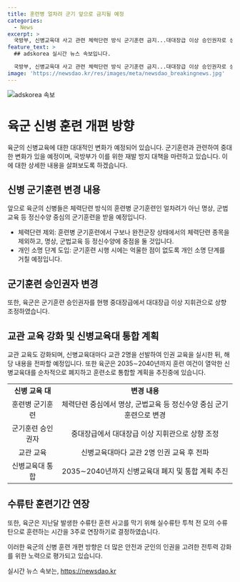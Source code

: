 ```yaml
---
title: 훈련병 얼차려 군기 앞으로 금지될 예정
categories:
  - News
excerpt: >
  국방부, 신병교육대 사고 관련 체력단련 방식 군기훈련 금지...대대장급 이상 승인권자로 상향   신병교육대 관련 사망 사고로 국방부가 체력단련 중단 및 대대장급 이상 승인권자로 변경. 군기훈련 시 체력단련 종목 제외하고 정신수양만 진행. 군기훈련 시행 시 개인 소명 단계 도입. 육군은 수류탄 투척 훈련 기간을 3주로 연장하여 안전 대책 추진. 同 모의 수류탄 훈련으로 안전 강화. 재발 방지 대책 강화, 훈련소 통합 등 향후 대책 추진 계획.
feature_text: >
  ## adskorea 실시간 뉴스 속보입니다.

  국방부, 신병교육대 사고 관련 체력단련 방식 군기훈련 금지...대대장급 이상 승인권자로 상향   신병교육대 관련 사망 사고로 국방부가 체력단련 중단 및 대대장급 이상 승인권자로 변경. 군기훈련 시 체력단련 종목 제외하고 정신수양만 진행. 군기훈련 시행 시 개인 소명 단계 도입. 육군은 수류탄 투척 훈련 기간을 3주로 연장하여 안전 대책 추진. 同 모의 수류탄 훈련으로 안전 강화. 재발 방지 대책 강화, 훈련소 통합 등 향후 대책 추진 계획.
image: 'https://newsdao.kr/res/images/meta/newsdao_breakingnews.jpg'
---
```


<p><img src="https://newsdao.kr/res/images/meta/newsdao_breakingnews.jpg" alt="adskorea 속보" /></p>

<h1>육군 신병 훈련 개편 방향</h1>

<p data-ke-size="size16">육군의 신병교육에 대한 대대적인 변화가 예정되어 있습니다. 군기훈련과 관련하여 중대한 변화가 있을 예정이며, 국방부가 이를 위한 재발 방지 대책을 마련하고 있습니다. 이에 대한 상세한 내용을 살펴보도록 하겠습니다.</p>

<h2>신병 군기훈련 변경 내용</h2>

<p>앞으로 육군의 신병들은 체력단련 방식의 훈련병 군기훈련인 얼차려가 아닌 명상, 군법교육 등 정신수양 중심의 군기훈련을 받을 예정입니다.</p>

<ul>
  <li>체력단련 제외: 훈련병 군기훈련에서 구보나 완전군장 상태에서의 체력단련 종목을 제외하고, 명상, 군법교육 등 정신수양에 중점을 둘 것입니다.</li>
  <li>개인 소명 단계 도입: 군기훈련 시행 시에는 억울한 점이 없도록 개인 소명 단계를 거칠 예정입니다.</li>
</ul>

<h2>군기훈련 승인권자 변경</h2>

<p>또한, 육군은 군기훈련 승인권자를 현행 중대장급에서 대대장급 이상 지휘관으로 상향 조정하였습니다.</p>

<h2>교관 교육 강화 및 신병교육대 통합 계획</h2>

<p>교관 교육도 강화되며, 신병교육대마다 교관 2명을 선발하여 인권 교육을 실시한 뒤, 해당 내용을 전파할 예정입니다. 또한 육군은 2035∼2040년까지 훈련 여건이 열악한 신병교육대를 순차적으로 폐지하고 훈련소로 통합할 계획을 추진중에 있습니다.</p>

<table>
  <tr>
    <td style="text-align: center; height: 17px;"><b>신병 교육 대</b></td>
    <td style="text-align: center; height: 17px;"><b>변경 내용</b></td>
  </tr>
  <tr>
    <td style="text-align: center; height: 17px;">훈련병 군기훈련</td>
    <td style="text-align: center; height: 17px;">체력단련 중심에서 명상, 군법교육 등 정신수양 중심 군기훈련으로 변경</td> 
  </tr>
  <tr>
    <td style="text-align: center; height: 17px;">군기훈련 승인권자</td>
    <td style="text-align: center; height: 17px;">중대장급에서 대대장급 이상 지휘관으로 상향 조정</td> 
  </tr>
  <tr>
    <td style="text-align: center; height: 17px;">교관 교육</td>
    <td style="text-align: center; height: 17px;">신병교육대마다 교관 2명 인권 교육 후 전파</td> 
  </tr>
  <tr>
    <td style="text-align: center; height: 17px;">신병교육대 통합</td>
    <td style="text-align: center; height: 17px;">2035∼2040년까지 신병교육대 폐지 및 통합 계획 추진</td> 
  </tr>
</table>

<h2>수류탄 훈련기간 연장</h2>

<p>또한, 육군은 지난달 발생한 수류탄 훈련 사고를 막기 위해 실수류탄 투척 전 모의 수류탄으로 훈련하는 시간을 3주로 연장하기로 결정하였습니다.</p>

<p data-ke-size="size16">이러한 육군의 신병 훈련 개편 방향은 더 많은 안전과 군인의 인권을 고려한 전투력 강화를 위한 노력으로 평가되고 있습니다.</p>
실시간 뉴스 속보는, <a href="https://newsdao.kr" rel="dofollow">https://newsdao.kr</a>



